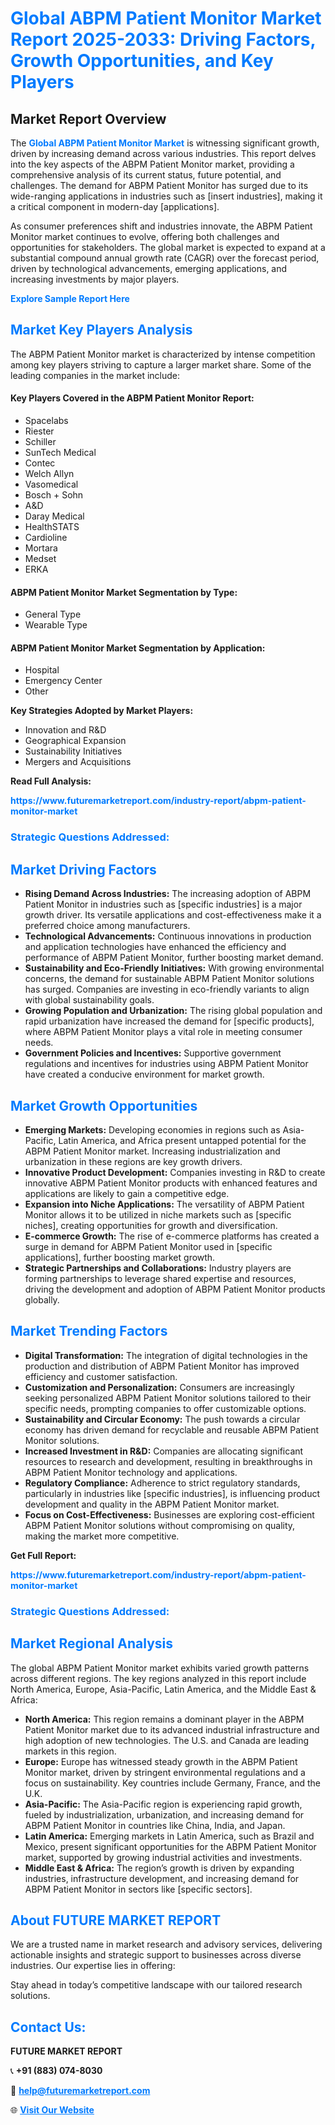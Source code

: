 <h1 style="color: #007BFF;">Global ABPM Patient Monitor Market Report 2025-2033: Driving Factors, Growth Opportunities, and Key Players</h1>

<section id="overview">
<h2>Market Report Overview</h2>
<p>The <a href="https://www.futuremarketreport.com/industry-report/abpm-patient-monitor-market" style="color: #007BFF; text-decoration: none;"><strong>Global ABPM Patient Monitor Market</strong></a> is witnessing significant growth, driven by increasing demand across various industries. This report delves into the key aspects of the ABPM Patient Monitor market, providing a comprehensive analysis of its current status, future potential, and challenges. The demand for ABPM Patient Monitor has surged due to its wide-ranging applications in industries such as [insert industries], making it a critical component in modern-day [applications].</p>
<p>As consumer preferences shift and industries innovate, the ABPM Patient Monitor market continues to evolve, offering both challenges and opportunities for stakeholders. The global market is expected to expand at a substantial compound annual growth rate (CAGR) over the forecast period, driven by technological advancements, emerging applications, and increasing investments by major players.</p>
</section>

<section id="overview">
<p><a href="https://www.futuremarketreport.com/request-sample/reportId=80326" style="color: #007BFF; text-decoration: none;"><strong>Explore Sample Report Here</strong></a></p>
</section>

<section id="key-players">
<h2 style="color: #007BFF;">Market Key Players Analysis</h2>
<p>The ABPM Patient Monitor market is characterized by intense competition among key players striving to capture a larger market share. Some of the leading companies in the market include:</p>
<h4>Key Players Covered in the ABPM Patient Monitor Report:</h4>
<ul><li>Spacelabs</li><li>Riester</li><li>Schiller</li><li>SunTech Medical</li><li>Contec</li><li>Welch Allyn</li><li>Vasomedical</li><li>Bosch + Sohn</li><li>A&amp;D</li><li>Daray Medical</li><li>HealthSTATS</li><li>Cardioline</li><li>Mortara</li><li>Medset</li><li>ERKA</li></ul>
<h4>ABPM Patient Monitor Market Segmentation by Type:</h4>
<ul><li>General Type</li><li>Wearable Type</li></ul>

<h4>ABPM Patient Monitor Market Segmentation by Application:</h4>
<ul><li>Hospital</li><li>Emergency Center</li><li>Other</li></ul>
<p><strong>Key Strategies Adopted by Market Players:</strong></p>
<ul>
<li>Innovation and R&D</li>
<li>Geographical Expansion</li>
<li>Sustainability Initiatives</li>
<li>Mergers and Acquisitions</li>
</ul>
</section>

<section>
<p><strong>Read Full Analysis: </strong></p><a href="https://www.futuremarketreport.com/industry-report/abpm-patient-monitor-market" style="color: #007BFF; text-decoration: none;"><strong>https://www.futuremarketreport.com/industry-report/abpm-patient-monitor-market</strong></a>
<h3 style="color: #007BFF;">Strategic Questions Addressed:</h3>
</section>

<section id="driving-factors">
<h2 style="color: #007BFF;">Market Driving Factors</h2>
<ul>
<li><strong>Rising Demand Across Industries:</strong> The increasing adoption of ABPM Patient Monitor in industries such as [specific industries] is a major growth driver. Its versatile applications and cost-effectiveness make it a preferred choice among manufacturers.</li>
<li><strong>Technological Advancements:</strong> Continuous innovations in production and application technologies have enhanced the efficiency and performance of ABPM Patient Monitor, further boosting market demand.</li>
<li><strong>Sustainability and Eco-Friendly Initiatives:</strong> With growing environmental concerns, the demand for sustainable ABPM Patient Monitor solutions has surged. Companies are investing in eco-friendly variants to align with global sustainability goals.</li>
<li><strong>Growing Population and Urbanization:</strong> The rising global population and rapid urbanization have increased the demand for [specific products], where ABPM Patient Monitor plays a vital role in meeting consumer needs.</li>
<li><strong>Government Policies and Incentives:</strong> Supportive government regulations and incentives for industries using ABPM Patient Monitor have created a conducive environment for market growth.</li>
</ul>
</section>

<section id="growth-opportunities">
<h2 style="color: #007BFF;">Market Growth Opportunities</h2>
<ul>
<li><strong>Emerging Markets:</strong> Developing economies in regions such as Asia-Pacific, Latin America, and Africa present untapped potential for the ABPM Patient Monitor market. Increasing industrialization and urbanization in these regions are key growth drivers.</li>
<li><strong>Innovative Product Development:</strong> Companies investing in R&D to create innovative ABPM Patient Monitor products with enhanced features and applications are likely to gain a competitive edge.</li>
<li><strong>Expansion into Niche Applications:</strong> The versatility of ABPM Patient Monitor allows it to be utilized in niche markets such as [specific niches], creating opportunities for growth and diversification.</li>
<li><strong>E-commerce Growth:</strong> The rise of e-commerce platforms has created a surge in demand for ABPM Patient Monitor used in [specific applications], further boosting market growth.</li>
<li><strong>Strategic Partnerships and Collaborations:</strong> Industry players are forming partnerships to leverage shared expertise and resources, driving the development and adoption of ABPM Patient Monitor products globally.</li>
</ul>
</section>

<section id="trending-factors">
<h2 style="color: #007BFF;">Market Trending Factors</h2>
<ul>
<li><strong>Digital Transformation:</strong> The integration of digital technologies in the production and distribution of ABPM Patient Monitor has improved efficiency and customer satisfaction.</li>
<li><strong>Customization and Personalization:</strong> Consumers are increasingly seeking personalized ABPM Patient Monitor solutions tailored to their specific needs, prompting companies to offer customizable options.</li>
<li><strong>Sustainability and Circular Economy:</strong> The push towards a circular economy has driven demand for recyclable and reusable ABPM Patient Monitor solutions.</li>
<li><strong>Increased Investment in R&D:</strong> Companies are allocating significant resources to research and development, resulting in breakthroughs in ABPM Patient Monitor technology and applications.</li>
<li><strong>Regulatory Compliance:</strong> Adherence to strict regulatory standards, particularly in industries like [specific industries], is influencing product development and quality in the ABPM Patient Monitor market.</li>
<li><strong>Focus on Cost-Effectiveness:</strong> Businesses are exploring cost-efficient ABPM Patient Monitor solutions without compromising on quality, making the market more competitive.</li>
</ul>
</section>

<section>
<p><strong>Get Full Report: </strong></p><a href="https://www.futuremarketreport.com/industry-report/abpm-patient-monitor-market" style="color: #007BFF; text-decoration: none;"><strong>https://www.futuremarketreport.com/industry-report/abpm-patient-monitor-market</strong></a>
<h3 style="color: #007BFF;">Strategic Questions Addressed:</h3>
</section>


<section id="regional-analysis">
<h2 style="color: #007BFF;">Market Regional Analysis</h2>
<p>The global ABPM Patient Monitor market exhibits varied growth patterns across different regions. The key regions analyzed in this report include North America, Europe, Asia-Pacific, Latin America, and the Middle East & Africa:</p>
<ul>
<li><strong>North America:</strong> This region remains a dominant player in the ABPM Patient Monitor market due to its advanced industrial infrastructure and high adoption of new technologies. The U.S. and Canada are leading markets in this region.</li>
<li><strong>Europe:</strong> Europe has witnessed steady growth in the ABPM Patient Monitor market, driven by stringent environmental regulations and a focus on sustainability. Key countries include Germany, France, and the U.K.</li>
<li><strong>Asia-Pacific:</strong> The Asia-Pacific region is experiencing rapid growth, fueled by industrialization, urbanization, and increasing demand for ABPM Patient Monitor in countries like China, India, and Japan.</li>
<li><strong>Latin America:</strong> Emerging markets in Latin America, such as Brazil and Mexico, present significant opportunities for the ABPM Patient Monitor market, supported by growing industrial activities and investments.</li>
<li><strong>Middle East & Africa:</strong> The region’s growth is driven by expanding industries, infrastructure development, and increasing demand for ABPM Patient Monitor in sectors like [specific sectors].</li>
</ul>
</section>

<footer>
<h2 style="color: #007BFF;">About FUTURE MARKET REPORT</h2>
<p>We are a trusted name in market research and advisory services, delivering actionable insights and strategic support to businesses across diverse industries. Our expertise lies in offering:</p>

<p>Stay ahead in today’s competitive landscape with our tailored research solutions.</p>

<h2 style="color: #007BFF;">Contact Us:</h2>
<p><strong>FUTURE MARKET REPORT</strong></p>
<p>📞 <strong>+91 (883) 074-8030</strong></p>
<p>📧 <strong><a href="mailto:help@futuremarketreport.com" style="color: #007BFF;">help@futuremarketreport.com</a></strong></p>
<p>🌐 <strong><a href="https://www.futuremarketreport.com/" style="color: #007BFF;">Visit Our Website</a></strong></p>
</footer>
